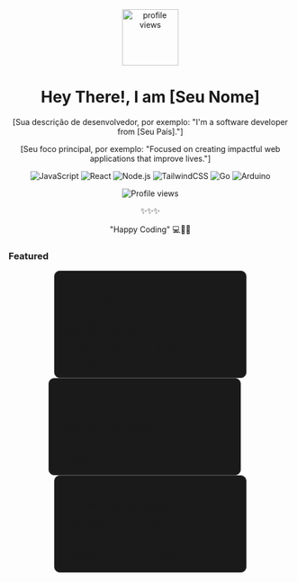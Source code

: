 <div align="center">
  <img src="URL_DA_SUA_FOTO" alt="profile views" width="100"/>
  <h1>Hey There!, I am [Seu Nome]</h1>
  <p>[Sua descrição de desenvolvedor, por exemplo: "I'm a software developer from [Seu País]."]</p>
  <p>[Seu foco principal, por exemplo: "Focused on creating impactful web applications that improve lives."]</p>
  <p>
    <img src="https://img.shields.io/badge/-JavaScript-F7DF1E?style=flat-square&logo=JavaScript&logoColor=black" alt="JavaScript" />
    <img src="https://img.shields.io/badge/-React-61DAFB?style=flat-square&logo=React&logoColor=black" alt="React" />
    <img src="https://img.shields.io/badge/-Node.js-339933?style=flat-square&logo=Node.js&logoColor=white" alt="Node.js" />
    <img src="https://img.shields.io/badge/-TailwindCSS-06B6D4?style=flat-square&logo=TailwindCSS&logoColor=white" alt="TailwindCSS" />
    <img src="https://img.shields.io/badge/-Go-00ADD8?style=flat-square&logo=Go&logoColor=white" alt="Go" />
    <img src="https://img.shields.io/badge/-Arduino-00979D?style=flat-square&logo=Arduino&logoColor=white" alt="Arduino" />
  </p>
  <p>
    <img src="https://komarev.com/ghpvc/?username=SEU_USERNAME_AQUI" alt="Profile views" /> 
  </p>
  <p>✨✨✨</p>
  <p>"Happy Coding" 💻🧑‍💻</p>
</div>

### Featured

<div style="display: flex; flex-wrap: wrap; justify-content: center;">

<a href="https://github.com/ad13lsilva/ad13lsilva/edit/main/README.md" style="text-decoration: none; color: inherit; margin: 10px;">
  <div style="background-color: #1a1a1a; border-radius: 10px; padding: 20px; width: 300px; border: 1px solid #444;">
    <h3><a href="https://github.com/SEU_USERNAME_AQUI/SEU_REPOSITORIO_AQUI" style="text-decoration: none; color: inherit;">NomeDoSeuProjeto1</a></h3>
    <p>Descrição do seu projeto, igual à que aparece no GitHub.</p>
    <div style="display: flex; align-items: center; margin-top: 10px;">
      <span style="font-size: 14px; margin-right: 10px;">⭐ [Número de estrelas]</span>
      <span style="font-size: 14px; margin-right: 10px;">🍴 [Número de forks]</span>
    </div>
  </div>
</a>

<a href="https://github.com/SEU_USERNAME_AQUI/SEU_REPOSITORIO_AQUI" style="text-decoration: none; color: inherit; margin: 10px;">
  <div style="background-color: #1a1a1a; border-radius: 10px; padding: 20px; width: 300px; border: 1px solid #444;">
    <h3><a href="https://github.com/SEU_USERNAME_AQUI/SEU_REPOSITORIO_AQUI" style="text-decoration: none; color: inherit;">NomeDoSeuProjeto2</a></h3>
    <p>Descrição do seu projeto.</p>
    <div style="display: flex; align-items: center; margin-top: 10px;">
      <span style="font-size: 14px; margin-right: 10px;">⭐ [Número de estrelas]</span>
      <span style="font-size: 14px; margin-right: 10px;">🍴 [Número de forks]</span>
    </div>
  </div>
</a>

<a href="https://github.com/ad13lsilva/ad13lsilva/edit/main/README.md" style="text-decoration: none; color: inherit; margin: 10px;">
  <div style="background-color: #1a1a1a; border-radius: 10px; padding: 20px; width: 300px; border: 1px solid #444;">
    <h3><a href="https://github.com/ad13lsilva/ad13lsilva/edit/main/README.mdI" style="text-decoration: none; color: inherit;">NomeDoSeuProjeto3</a></h3>
    <p>Descrição do seu projeto.</p>
    <div style="display: flex; align-items: center; margin-top: 10px;">
      <span style="font-size: 14px; margin-right: 10px;">⭐ [Número de estrelas]</span>
      <span style="font-size: 14px; margin-right: 10px;">🍴 [Número de forks]</span>
    </div>
  </div>
</a>

</div>
